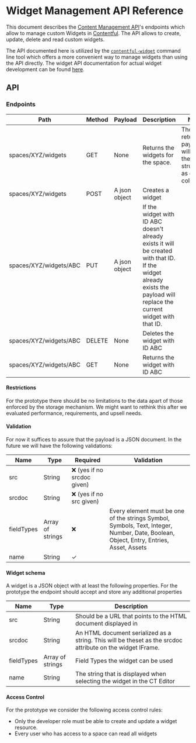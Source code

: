 # Widget Management API Reference

This document describes the [Content Management API](http://docs.contentfulcma.apiary.io)'s
endpoints which allow to manage custom Widgets in [Contentful](https://www.contentful.com).
The API allows to create, update, delete and read custom widgets.

The API documented here is utilized by the [`contentful-widget`][cf-widget-cli]
command line tool which offers a more convenient way to manage widgets than using
the API directly. The widget API documentation for actual widget development can be
found [here](/doc/widget-api-frontend.md).

[cf-widget-cli]: https://github.com/contentful/contentful-widget-cli


## API

### Endpoints
Path                   | Method | Payload       | Description | Notes
-----------------------|--------|---------------|-------------|------
spaces/XYZ/widgets     | GET    | None          | Returns the widgets for the space. | The returned payload will have the same structure as other collections
spaces/XYZ/widgets     | POST   | A json object |Creates a widget
spaces/XYZ/widgets/ABC | PUT    | A json object | If the widget with ID ABC doesn't already exists it will be created with that ID. If the widget already exists the payload will replace the current widget with that ID.
spaces/XYZ/widgets/ABC | DELETE | None          | Deletes the widget with ID ABC
spaces/XYZ/widgets/ABC | GET    | None          | Returns the widget with ID ABC

#### Restrictions
For the prototype there should be no limitations to the data apart of those enforced by the storage mechanism. We might want to rethink this after we evaluated performance, requirements, and upsell needs.

#### Validation
For now it suffices to assure that the payload is a JSON document. In the future we will have the following validations:

Name | Type | Required | Validation
-----|------|----------|-----------
src | String |	❌ (yes if no srcdoc given) 
srcdoc |	String |	❌ (yes if no src given)
fieldTypes | Array of strings | ❌ | Every element must be one of the strings Symbol, Symbols, Text, Integer, Number, Date, Boolean, Object, Entry, Entries, Asset, Assets
name | String | ✓
 
#### Widget schema
A widget is a JSON object with at least the following properties. For the prototype the endpoint should accept and store any additional properties

Name | Type | Description
-----|------|------------
src | String |	Should be a URL that points to the HTML document displayed in
srcdoc | String | An HTML document serialized as a string. This will be theset as the srcdoc attribute on the widget IFrame.
fieldTypes | Array of strings	 | Field Types the widget can be used
name | String | The string that is displayed when selecting the widget in the CT Editor

#### Access Control
For the prototype we consider the following access control rules:

- Only the developer role must be able to create and update a widget resource.
- Every user who has access to a space can read all widgets

